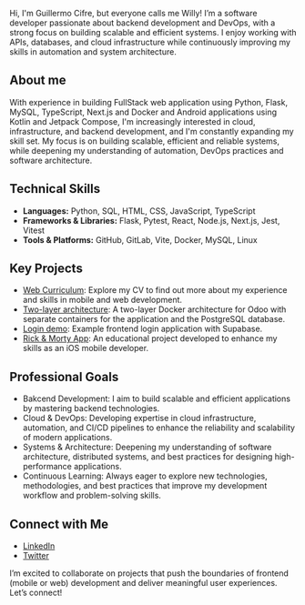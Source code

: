 Hi, I'm Guillermo Cifre, but everyone calls me Willy! I’m a software developer passionate about backend development and DevOps, with a strong focus on building scalable and efficient systems. I enjoy working with APIs, databases, and cloud infrastructure while continuously improving my skills in automation and system architecture.

## About me

With experience in building FullStack web application using Python, Flask, MySQL, TypeScript, Next.js and Docker and Android applications using Kotlin and Jetpack Compose, I'm increasingly interested in cloud, infrastructure, and backend development, and I'm constantly expanding my skill set. My focus is on building scalable, efficient and reliable systems, while deepening my understanding of automation, DevOps practices and software architecture.

## Technical Skills

- **Languages:** Python, SQL, HTML, CSS, JavaScript, TypeScript
- **Frameworks & Libraries:** Flask, Pytest, React, Node.js, Next.js, Jest, Vitest
- **Tools & Platforms:** GitHub, GitLab, Vite, Docker, MySQL, Linux

## Key Projects 

- [Web Curriculum](https://www.guillermocifre.com/): Explore my CV to find out more about my experience and skills in mobile and web development.
- [Two-layer architecture](https://github.com/Willy93-coder/two_layer_architecture_docker): A two-layer Docker architecture for Odoo with separate containers for the application and the PostgreSQL database.
- [Login demo](https://github.com/Willy93-coder/login_reactjs_demo): Example frontend login application with Supabase.
- [Rick & Morty App](https://github.com/Willy93-coder/RickAndMorty_iOS): An educational project developed to enhance my skills as an iOS mobile developer.


## Professional Goals

- Bakcend Development: I aim to build scalable and efficient applications by mastering backend technologies.
- Cloud & DevOps: Developing expertise in cloud infrastructure, automation, and CI/CD pipelines to enhance the reliability and scalability of modern applications.
- Systems & Architecture: Deepening my understanding of software architecture, distributed systems, and best practices for designing high-performance applications.
- Continuous Learning: Always eager to explore new technologies, methodologies, and best practices that improve my development workflow and problem-solving skills.

## Connect with Me

- [LinkedIn](https://www.linkedin.com/in/guillermocifre)
- [Twitter](https://x.com/WillyDev93)

I’m excited to collaborate on projects that push the boundaries of frontend (mobile or web) development and deliver meaningful user experiences. Let’s connect!
